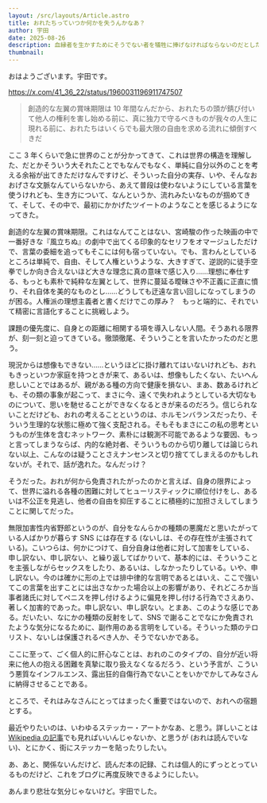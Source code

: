 ```yaml
---
layout: /src/layouts/Article.astro
title: おれたちっていつか何かを失うんかなあ？
author: 宇田
date: 2025-08-26
description: 血縁者を生かすためにそうでない者を犠牲に捧げなければならないのだとしたら
thumbnail:
---
```


おはようございます。宇田です。

https://x.com/41_36_22/status/1960031196911747507

> 創造的な左翼の賞味期限は 10 年間なんだから、おれたちの頭が錆び付いて他人の権利を害し始める前に、真に独力で守るべきものが我々の人生に現れる前に、おれたちはいくらでも最大限の自由を求める流れに傾倒すべきだ

ここ 3 年くらいで急に世界のことが分かってきて、これは世界の構造を理解した、だとかそういう大それたことでもなんでもなく、単純に自分以外のことを考える余裕が出てきただけなんですけど、そういった自分の実存、いや、そんなおおげさな文脈なんていらないから、あえて普段は使わないようにしている言葉を使うけれども、生き方について、なんというか、流れみたいなものが掴めてきて、そして、その中で、最初にかかげたツイートのようなことを感じるようになってきた。

創造的な左翼の賞味期限。これはなんてことはない、宮崎駿の作った映画の中で一番好きな『風立ちぬ』の劇中で出てくる印象的なセリフをオマージュしただけで、言葉の委細を追ってもそこには何も宿っていない。でも、言わんとしているところは単純で、自由、そして人権というような、大きすぎて、逆説的に徒手空拳でしか向き合えないほど大きな理念に真の意味で感じ入り……理想に奉仕する、もっとも素朴で純粋な左翼として、世界に蔓延る曖昧さや不正義に正直に憤り、それ自体を美的なものとし……どうしても迂遠な言い回しになってしまうのが困る。人権派の理想主義者と書くだけでこの厚み？　もっと端的に、それでいて精密に言語化することに挑戦しよう。

課題の優先度に、自身との距離に相関する項を導入しない人間。そうあれる限界が、刻一刻と迫ってきている。徹頭徹尾、そういうことを言いたかったのだと思う。

現況からは想像もできない……というほどに掛け離れてはいないけれども、おれもきっといつか家庭を持つときが来て、あるいは、想像もしたくない、たいへん悲しいことではあるが、親がある種の方向で健康を損ない、まあ、数あるけれども、その類の事象が起こって、まさに今、遠くで失われようとしている大切なものについて、思いを馳せることができなくなるときが来るのだろう。信じられないことだけども、おれの考えることというのは、ホルモンバランスだったり、そういう生理的な状態に極めて強く支配される。そもそもまさにこの私の思考というものが生体を含むネットワーク、素朴には観測不可能であるような要因、もっと言ってしまうならば、内的な絶対者、そういうものから切り離しては論じられない以上、こんなのは疑うことさえナンセンスと切り捨ててしまえるのかもしれないが。それで、話が逸れた。なんだっけ？

そうだった。おれが何から免責されたがったのかと言えば、自身の限界によって、世界に溢れる各種の困難に対してヒューリスティックに順位付けをし、あるいは不公正を見逃し、他者の自由を抑圧することに積極的に加担さえしてしまうことに関してだった。

無限加害性内省野郎というのが、自分をなんらかの種類の悪魔だと思いたがっている人ばかりが暮らす SNS には存在する (ないしは、その存在性が主張されている)。こいつらは、何かにつけて、自分自身は他者に対して加害をしている、申し訳ない、申し訳ない、と繰り返してばかりいて、基本的には、そういうことを主張しながらセックスをしたり、あるいは、しなかったりしている。いや、申し訳ない。今のは確かに形の上では排中律的な言明であるとはいえ、ここで強いてこの言葉を出すことには出さなかった場合以上の影響があり、それどころか当事者諸氏に対してペニスを押し付けるように偏見を押し付ける行為でさえあり、著しく加害的であった。申し訳ない、申し訳ない。とまあ、このような感じである。だいたい、なにかの種類の反射をして、SNS で謝ることでなにか免責されたような気分になるために、副作用のある言明をしている。そういった類のテロリスト、ないしは保護されるべき人か、そうでないかである。

ここに至って、ごく個人的に肝心なことは、おれのこのタイプの、自分が近い将来に他人の抱える困難を真摯に取り扱えなくなるだろう、という予言が、こういう悪質なインフルエンス、露出狂的自傷行為でないことをいかでかしてみなさんに納得させることである。

ところで、それはみなさんにとってはまったく重要ではないので、おれへの宿題とする。

最近やりたいのは、いわゆるステッカー・アートかなあ、と思う。詳しいことは[Wikipedia の記事](https://en.wikipedia.org/wiki/Sticker_art)でも見ればいいんじゃないか、と思うが (おれは読んでいない)、とにかく、街にステッカーを貼ったりしたい。

あ、あと、関係ないんだけど、読んだ本の記録、これは個人的にずっととっているものだけど、これをブログに再度反映できるようにしたい。

あんまり悲壮な気分じゃないけど。宇田でした。

